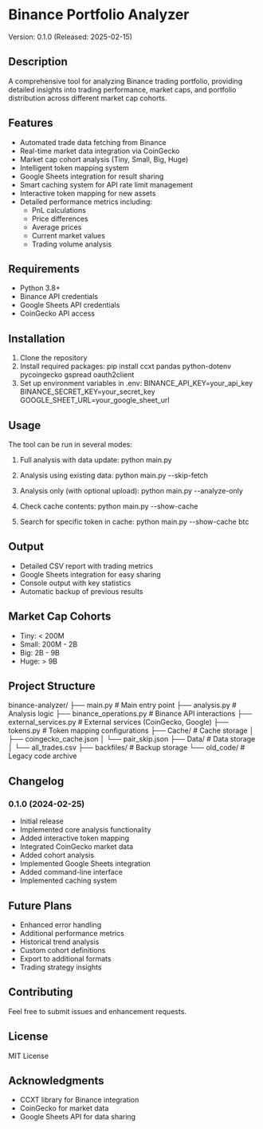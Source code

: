 # Binance Portfolio Analyzer

Version: 0.1.0 (Released: 2025-02-15)

## Description
A comprehensive tool for analyzing Binance trading portfolio, providing detailed insights into trading performance, market caps, and portfolio distribution across different market cap cohorts.

## Features
- Automated trade data fetching from Binance
- Real-time market data integration via CoinGecko
- Market cap cohort analysis (Tiny, Small, Big, Huge)
- Intelligent token mapping system
- Google Sheets integration for result sharing
- Smart caching system for API rate limit management
- Interactive token mapping for new assets
- Detailed performance metrics including:
  - PnL calculations
  - Price differences
  - Average prices
  - Current market values
  - Trading volume analysis

## Requirements
- Python 3.8+
- Binance API credentials
- Google Sheets API credentials
- CoinGecko API access

## Installation
1. Clone the repository
2. Install required packages:
   pip install ccxt pandas python-dotenv pycoingecko gspread oauth2client
3. Set up environment variables in .env:
   BINANCE_API_KEY=your_api_key
   BINANCE_SECRET_KEY=your_secret_key
   GOOGLE_SHEET_URL=your_google_sheet_url

## Usage
The tool can be run in several modes:

1. Full analysis with data update:
   python main.py

2. Analysis using existing data:
   python main.py --skip-fetch

3. Analysis only (with optional upload):
   python main.py --analyze-only

4. Check cache contents:
   python main.py --show-cache

5. Search for specific token in cache:
   python main.py --show-cache btc

## Output
- Detailed CSV report with trading metrics
- Google Sheets integration for easy sharing
- Console output with key statistics
- Automatic backup of previous results

## Market Cap Cohorts
- Tiny: < 200M
- Small: 200M - 2B
- Big: 2B - 9B
- Huge: > 9B

## Project Structure
binance-analyzer/
├── main.py              # Main entry point
├── analysis.py          # Analysis logic
├── binance_operations.py # Binance API interactions
├── external_services.py  # External services (CoinGecko, Google)
├── tokens.py            # Token mapping configurations
├── Cache/               # Cache storage
│   ├── coingecko_cache.json
│   └── pair_skip.json
├── Data/                # Data storage
│   └── all_trades.csv
├── backfiles/           # Backup storage
└── old_code/           # Legacy code archive

## Changelog
### 0.1.0 (2024-02-25)
- Initial release
- Implemented core analysis functionality
- Added interactive token mapping
- Integrated CoinGecko market data
- Added cohort analysis
- Implemented Google Sheets integration
- Added command-line interface
- Implemented caching system

## Future Plans
- Enhanced error handling
- Additional performance metrics
- Historical trend analysis
- Custom cohort definitions
- Export to additional formats
- Trading strategy insights

## Contributing
Feel free to submit issues and enhancement requests.

## License
MIT License

## Acknowledgments
- CCXT library for Binance integration
- CoinGecko for market data
- Google Sheets API for data sharing
